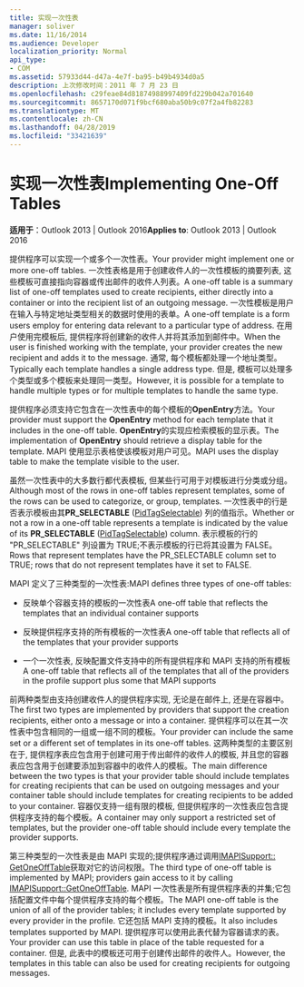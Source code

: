 ```yaml
---
title: 实现一次性表
manager: soliver
ms.date: 11/16/2014
ms.audience: Developer
localization_priority: Normal
api_type:
- COM
ms.assetid: 57933d44-d47a-4e7f-ba95-b49b4934d0a5
description: 上次修改时间：2011 年 7 月 23 日
ms.openlocfilehash: c29feae84d81874988997409fd229b042a701640
ms.sourcegitcommit: 8657170d071f9bcf680aba50b9c07f2a4fb82283
ms.translationtype: MT
ms.contentlocale: zh-CN
ms.lasthandoff: 04/28/2019
ms.locfileid: "33421639"
---
```

# <a name="implementing-one-off-tables"></a><span data-ttu-id="cd6ac-103">实现一次性表</span><span class="sxs-lookup"><span data-stu-id="cd6ac-103">Implementing One-Off Tables</span></span>

<span data-ttu-id="cd6ac-104">**适用于**：Outlook 2013 | Outlook 2016</span><span class="sxs-lookup"><span data-stu-id="cd6ac-104">**Applies to**: Outlook 2013 | Outlook 2016</span></span> 
  
<span data-ttu-id="cd6ac-105">提供程序可以实现一个或多个一次性表。</span><span class="sxs-lookup"><span data-stu-id="cd6ac-105">Your provider might implement one or more one-off tables.</span></span> <span data-ttu-id="cd6ac-106">一次性表格是用于创建收件人的一次性模板的摘要列表, 这些模板可直接指向容器或传出邮件的收件人列表。</span><span class="sxs-lookup"><span data-stu-id="cd6ac-106">A one-off table is a summary list of one-off templates used to create recipients, either directly into a container or into the recipient list of an outgoing message.</span></span> <span data-ttu-id="cd6ac-107">一次性模板是用户在输入与特定地址类型相关的数据时使用的表单。</span><span class="sxs-lookup"><span data-stu-id="cd6ac-107">A one-off template is a form users employ for entering data relevant to a particular type of address.</span></span> <span data-ttu-id="cd6ac-108">在用户使用完模板后, 提供程序将创建新的收件人并将其添加到邮件中。</span><span class="sxs-lookup"><span data-stu-id="cd6ac-108">When the user is finished working with the template, your provider creates the new recipient and adds it to the message.</span></span> <span data-ttu-id="cd6ac-109">通常, 每个模板都处理一个地址类型。</span><span class="sxs-lookup"><span data-stu-id="cd6ac-109">Typically each template handles a single address type.</span></span> <span data-ttu-id="cd6ac-110">但是, 模板可以处理多个类型或多个模板来处理同一类型。</span><span class="sxs-lookup"><span data-stu-id="cd6ac-110">However, it is possible for a template to handle multiple types or for multiple templates to handle the same type.</span></span> 
  
<span data-ttu-id="cd6ac-111">提供程序必须支持它包含在一次性表中的每个模板的**OpenEntry**方法。</span><span class="sxs-lookup"><span data-stu-id="cd6ac-111">Your provider must support the **OpenEntry** method for each template that it includes in the one-off table.</span></span> <span data-ttu-id="cd6ac-112">**OpenEntry**的实现应检索模板的显示表。</span><span class="sxs-lookup"><span data-stu-id="cd6ac-112">The implementation of **OpenEntry** should retrieve a display table for the template.</span></span> <span data-ttu-id="cd6ac-113">MAPI 使用显示表格使该模板对用户可见。</span><span class="sxs-lookup"><span data-stu-id="cd6ac-113">MAPI uses the display table to make the template visible to the user.</span></span> 
  
<span data-ttu-id="cd6ac-114">虽然一次性表中的大多数行都代表模板, 但某些行可用于对模板进行分类或分组。</span><span class="sxs-lookup"><span data-stu-id="cd6ac-114">Although most of the rows in one-off tables represent templates, some of the rows can be used to categorize, or group, templates.</span></span> <span data-ttu-id="cd6ac-115">一次性表中的行是否表示模板由其**PR_SELECTABLE** ([PidTagSelectable](pidtagselectable-canonical-property.md)) 列的值指示。</span><span class="sxs-lookup"><span data-stu-id="cd6ac-115">Whether or not a row in a one-off table represents a template is indicated by the value of its **PR_SELECTABLE** ([PidTagSelectable](pidtagselectable-canonical-property.md)) column.</span></span> <span data-ttu-id="cd6ac-116">表示模板的行的 "PR_SELECTABLE" 列设置为 TRUE;不表示模板的行已将其设置为 FALSE。</span><span class="sxs-lookup"><span data-stu-id="cd6ac-116">Rows that represent templates have the PR_SELECTABLE column set to TRUE; rows that do not represent templates have it set to FALSE.</span></span>
  
<span data-ttu-id="cd6ac-117">MAPI 定义了三种类型的一次性表:</span><span class="sxs-lookup"><span data-stu-id="cd6ac-117">MAPI defines three types of one-off tables:</span></span>
  
- <span data-ttu-id="cd6ac-118">反映单个容器支持的模板的一次性表</span><span class="sxs-lookup"><span data-stu-id="cd6ac-118">A one-off table that reflects the templates that an individual container supports</span></span>
    
- <span data-ttu-id="cd6ac-119">反映提供程序支持的所有模板的一次性表</span><span class="sxs-lookup"><span data-stu-id="cd6ac-119">A one-off table that reflects all of the templates that your provider supports</span></span> 
    
- <span data-ttu-id="cd6ac-120">一个一次性表, 反映配置文件支持中的所有提供程序和 MAPI 支持的所有模板</span><span class="sxs-lookup"><span data-stu-id="cd6ac-120">A one-off table that reflects all of the templates that all of the providers in the profile support plus some that MAPI supports</span></span>
    
<span data-ttu-id="cd6ac-121">前两种类型由支持创建收件人的提供程序实现, 无论是在邮件上, 还是在容器中。</span><span class="sxs-lookup"><span data-stu-id="cd6ac-121">The first two types are implemented by providers that support the creation recipients, either onto a message or into a container.</span></span> <span data-ttu-id="cd6ac-122">提供程序可以在其一次性表中包含相同的一组或一组不同的模板。</span><span class="sxs-lookup"><span data-stu-id="cd6ac-122">Your provider can include the same set or a different set of templates in its one-off tables.</span></span> <span data-ttu-id="cd6ac-123">这两种类型的主要区别在于, 提供程序表应包含用于创建可用于传出邮件的收件人的模板, 并且您的容器表应包含用于创建要添加到容器中的收件人的模板。</span><span class="sxs-lookup"><span data-stu-id="cd6ac-123">The main difference between the two types is that your provider table should include templates for creating recipients that can be used on outgoing messages and your container table should include templates for creating recipients to be added to your container.</span></span> <span data-ttu-id="cd6ac-124">容器仅支持一组有限的模板, 但提供程序的一次性表应包含提供程序支持的每个模板。</span><span class="sxs-lookup"><span data-stu-id="cd6ac-124">A container may only support a restricted set of templates, but the provider one-off table should include every template the provider supports.</span></span>
  
<span data-ttu-id="cd6ac-125">第三种类型的一次性表是由 MAPI 实现的;提供程序通过调用[IMAPISupport:: GetOneOffTable](imapisupport-getoneofftable.md)获取对它的访问权限。</span><span class="sxs-lookup"><span data-stu-id="cd6ac-125">The third type of one-off table is implemented by MAPI; providers gain access to it by calling [IMAPISupport::GetOneOffTable](imapisupport-getoneofftable.md).</span></span> <span data-ttu-id="cd6ac-126">MAPI 一次性表是所有提供程序表的并集;它包括配置文件中每个提供程序支持的每个模板。</span><span class="sxs-lookup"><span data-stu-id="cd6ac-126">The MAPI one-off table is the union of all of the provider tables; it includes every template supported by every provider in the profile.</span></span> <span data-ttu-id="cd6ac-127">它还包括 MAPI 支持的模板。</span><span class="sxs-lookup"><span data-stu-id="cd6ac-127">It also includes templates supported by MAPI.</span></span> <span data-ttu-id="cd6ac-128">提供程序可以使用此表代替为容器请求的表。</span><span class="sxs-lookup"><span data-stu-id="cd6ac-128">Your provider can use this table in place of the table requested for a container.</span></span> <span data-ttu-id="cd6ac-129">但是, 此表中的模板还可用于创建传出邮件的收件人。</span><span class="sxs-lookup"><span data-stu-id="cd6ac-129">However, the templates in this table can also be used for creating recipients for outgoing messages.</span></span>
  


